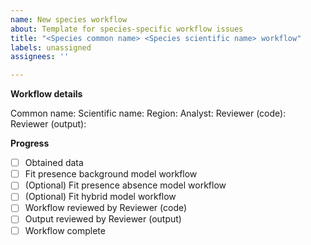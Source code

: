 ```yaml
---
name: New species workflow
about: Template for species-specific workflow issues
title: "<Species common name> <Species scientific name> workflow"
labels: unassigned
assignees: ''

---
```


**Workflow details**

Common name:
Scientific name:
Region: 
Analyst:
Reviewer (code): 
Reviewer (output):

**Progress**

- [ ] Obtained data
- [ ] Fit presence background model workflow
- [ ] (Optional) Fit presence absence model workflow
- [ ] (Optional) Fit hybrid model workflow
- [ ] Workflow reviewed by Reviewer (code)
- [ ] Output reviewed by Reviewer (output)
- [ ] Workflow complete
